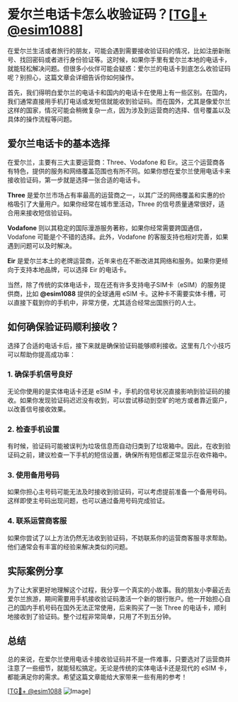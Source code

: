 # 爱尔兰电话卡怎么收验证码？[[TG💪+ @esim1088](https://t.me/s/esim1088)]

在爱尔兰生活或者旅行的朋友，可能会遇到需要接收验证码的情况，比如注册新账号、找回密码或者进行身份验证等。这时候，如果你手里有爱尔兰本地的电话卡，就能轻松解决问题。但很多小伙伴可能会疑惑：爱尔兰的电话卡到底怎么收验证码呢？别担心，这篇文章会详细告诉你如何操作。

首先，我们得明白爱尔兰的电话卡和国内的电话卡在使用上有一些区别。在国内，我们通常直接用手机打电话或发短信就能收到验证码。而在国外，尤其是像爱尔兰这样的国家，情况可能会稍微复杂一点，因为涉及到运营商的选择、信号覆盖以及具体的操作流程等问题。

## 爱尔兰电话卡的基本选择

在爱尔兰，主要有三大主要运营商：Three、Vodafone 和 Eir。这三个运营商各有特色，提供的服务和网络覆盖范围也有所不同。如果你想在爱尔兰使用电话卡来接收验证码，第一步就是选择一张合适的电话卡。

**Three** 是爱尔兰市场占有率最高的运营商之一，以其广泛的网络覆盖和实惠的价格吸引了大量用户。如果你经常在城市里活动，Three 的信号质量通常很好，适合用来接收短信验证码。

**Vodafone** 则以其稳定的国际漫游服务著称，如果你经常需要跨国通信，Vodafone 可能是个不错的选择。此外，Vodafone 的客服支持也相对完善，如果遇到问题可以及时解决。

**Eir** 是爱尔兰本土的老牌运营商，近年来也在不断改进其网络和服务。如果你更倾向于支持本地品牌，可以选择 Eir 的电话卡。

当然，除了传统的实体电话卡，现在还有许多支持电子SIM卡（eSIM）的服务提供商，比如 **@esim1088** 提供的全球通用 eSIM 卡。这种卡不需要实体卡槽，可以直接下载到你的手机中，非常方便，尤其适合经常出国旅行的人士。

## 如何确保验证码顺利接收？

选择了合适的电话卡后，接下来就是确保验证码能够顺利接收。这里有几个小技巧可以帮助你提高成功率：

### 1. 确保手机信号良好

无论你使用的是实体电话卡还是 eSIM 卡，手机的信号状况直接影响到验证码的接收。如果你发现验证码迟迟没有收到，可以尝试移动到空旷的地方或者靠近窗户，以改善信号接收效果。

### 2. 检查手机设置

有时候，验证码可能被误判为垃圾信息而自动归类到了垃圾箱中。因此，在收到验证码之前，建议检查一下手机的短信设置，确保所有短信都正常显示在收件箱中。

### 3. 使用备用号码

如果你担心主号码可能无法及时接收到验证码，可以考虑提前准备一个备用号码。这样即使主号码出现问题，也可以通过备用号码完成验证。

### 4. 联系运营商客服

如果你尝试了以上方法仍然无法收到验证码，不妨联系你的运营商客服寻求帮助。他们通常会有丰富的经验来解决类似的问题。

## 实际案例分享

为了让大家更好地理解这个过程，我分享一个真实的小故事。我的朋友小李最近去爱尔兰旅游，期间需要用手机接收验证码激活一个新的银行账户。他一开始担心自己的国内手机号码在国外无法正常使用，后来购买了一张 Three 的电话卡，顺利地接收到了验证码。整个过程非常简单，只用了不到五分钟。

## 总结

总的来说，在爱尔兰使用电话卡接收验证码并不是一件难事，只要选对了运营商并注意了一些细节，就能轻松搞定。无论是传统的实体电话卡还是现代的 eSIM 卡，都能满足你的需求。希望这篇文章能给大家带来一些有用的参考！

[[TG💪+ @esim1088](https://t.me/s/esim1088) ![Image](https://i.postimg.cc/4NQfJmqS/Snipaste-2025-05-13-00-14-12.png)]